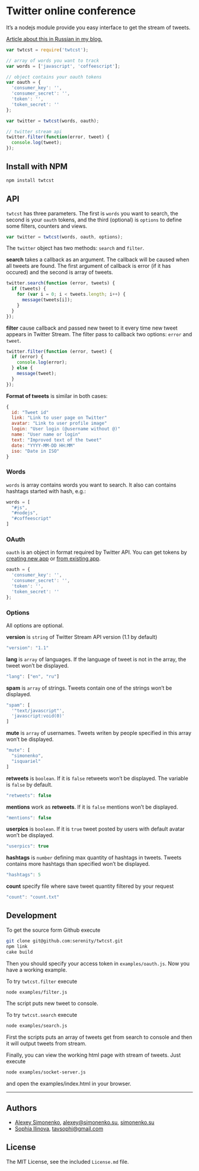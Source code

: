 # Twitter online conference

It’s a nodejs module provide you easy interface to get the stream of tweets.

[Article about this in Russian in my blog.](http://simonenko.su/53381781858/pulse-of-web-developments)

```js
var twtcst = require('twtcst');

// array of words you want to track
var words = ['javascript', 'coffeescript'];

// object contains your oauth tokens
var oauth = {
  'consumer_key': '',
  'consumer_secret': '',
  'token': '',
  'token_secret': ''
};

var twitter = twtcst(words, oauth);

// twitter stream api
twitter.filter(function(error, tweet) {
  console.log(tweet);
});
```

## Install with NPM

```bash
npm install twtcst
```



## API

`twtcst` has three parameters. The first is `words` you want to search, the
second is your `oauth` tokens, and the third (optional) is `options` to define
some filters, counters and views.

```js
var twitter = twtcst(words, oauth, options);
```

The `twitter` object has two methods: `search` and `filter`.

**search** takes a callback as an argument. The callback will be caused
when all tweets are found. The first argument of callback is error (if it has
occured) and the second is array of tweets.

```js
twitter.search(function (error, tweets) {
  if (tweets) {
    for (var i = 0; i < tweets.length; i++) {
      message(tweets[i]);
    }
  }
});
```

**filter** cause callback and passed new tweet to it every time
new tweet appears in Twitter Stream. The filter pass to callback two options:
`error` and `tweet`.

```js
twitter.filter(function (error, tweet) {
  if (error) {
    console.log(error);
  } else {
    message(tweet);
  }
});
```

**Format of tweets** is similar in both cases:

```js
{
  id: "Tweet id"
  link: "Link to user page on Twitter"
  avatar: "Link to user profile image"
  login: "User login (@username without @)"
  name: "User name or login"
  text: "Improved text of the tweet"
  date: "YYYY-MM-DD HH:MM"
  iso: "Date in ISO"
}
```


### Words

`words` is array contains words you want to search. It also can contains
hashtags started with hash, e.g.:

```js
words = [
  "#js",
  "#nodejs",
  "#coffeescript"
]
```


### OAuth

`oauth` is an object in format required by Twitter API. You can get tokens by
[creating new app](https://dev.twitter.com/apps/new) or [from existing
app](https://dev.twitter.com/apps).
```js
oauth = {
  'consumer_key': '',
  'consumer_secret': '',
  'token': '',
  'token_secret': ''
};
```


### Options

All options are optional.

**version** is `string` of Twitter Stream API version (1.1 by default)

```js
"version": "1.1"
```

**lang** is `array` of languages. If the language of tweet is not in the array, the tweet won’t be displayed.

```js
"lang": ["en", "ru"]
```

**spam** is `array` of strings. Tweets contain one of the strings won’t be displayed.

```js
"spam": [
  '"text/javascript"',
  'javascript:void(0)'
]
```

**mute** is `array` of usernames. Tweets writen by people specified in this array won’t be displayed.

```js
"mute": [
  "simonenko",
  "isquariel"
]
```

**retweets** is `boolean`. If it is `false` retweets won’t be displayed. The variable is `false` by default.

```js
"retweets": false
```

**mentions** work as **retweets**. If it is `false` mentions won’t be displayed.

```js
"mentions": false
```

**userpics** is `boolean`. If it is `true` tweet posted by users with default avatar won’t be displayed.

```js
"userpics": true
```

**hashtags** is `number` defining max quantity of hashtags in tweets. Tweets contains more hashtags than specified won’t be displayed.

```js
"hashtags": 5
```

**count** specify file where save tweet quantity filtered by your request

```js
"count": "count.txt"
```



## Development

To get the source form Github execute
```bash
git clone git@github.com:serenity/twtcst.git
npm link
cake build
```

Then you should specify your access token in `examples/oauth.js`. Now you have a
working example.

To try `twtcst.filter` execute
```bash
node examples/filter.js
```
The script puts new tweet to console.

To try `twtcst.search` execute
```bash
node examples/search.js
```
First the scripts puts an array of tweets get from search to console and then it
will output tweets from stream.

Finally, you can view the working html page with stream of tweets. Just execute
```bash
node examples/socket-server.js
```
and open the examples/index.html in your browser.


---


## Authors

* [Alexey Simonenko](//github.com/meritt),
[alexey@simonenko.su](mailto:alexey@simonenko.su),
[simonenko.su](http://simonenko.su)
* [Sophia Ilinova](//github.com/isquariel),
[tavsophi@gmail.com](mailto:tavsophi@gmail.com)


## License

The MIT License, see the included `License.md` file.
